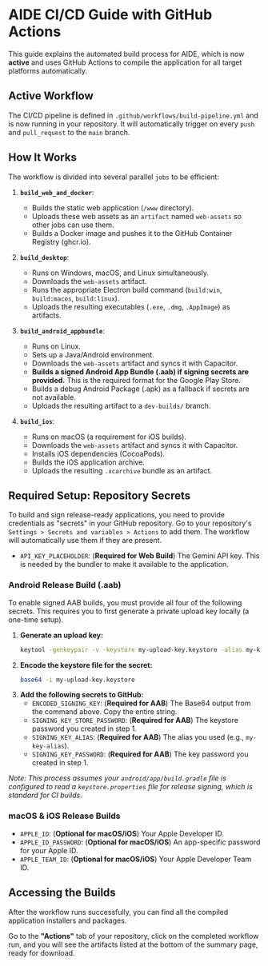 # AIDE CI/CD Guide with GitHub Actions

This guide explains the automated build process for AIDE, which is now **active** and uses GitHub Actions to compile the application for all target platforms automatically.

## Active Workflow

The CI/CD pipeline is defined in `.github/workflows/build-pipeline.yml` and is now running in your repository. It will automatically trigger on every `push` and `pull_request` to the `main` branch.

## How It Works

The workflow is divided into several parallel `jobs` to be efficient:

1.  **`build_web_and_docker`**:
    *   Builds the static web application (`/www` directory).
    *   Uploads these web assets as an `artifact` named `web-assets` so other jobs can use them.
    *   Builds a Docker image and pushes it to the GitHub Container Registry (ghcr.io).

2.  **`build_desktop`**:
    *   Runs on Windows, macOS, and Linux simultaneously.
    *   Downloads the `web-assets` artifact.
    *   Runs the appropriate Electron build command (`build:win`, `build:macos`, `build:linux`).
    *   Uploads the resulting executables (`.exe`, `.dmg`, `.AppImage`) as artifacts.

3.  **`build_android_appbundle`**:
    *   Runs on Linux.
    *   Sets up a Java/Android environment.
    *   Downloads the `web-assets` artifact and syncs it with Capacitor.
    *   **Builds a signed Android App Bundle (.aab) if signing secrets are provided.** This is the required format for the Google Play Store.
    *   Builds a debug Android Package (.apk) as a fallback if secrets are not available.
    *   Uploads the resulting artifact to a `dev-builds/` branch.

4.  **`build_ios`**:
    *   Runs on macOS (a requirement for iOS builds).
    *   Downloads the `web-assets` artifact and syncs it with Capacitor.
    *   Installs iOS dependencies (CocoaPods).
    *   Builds the iOS application archive.
    *   Uploads the resulting `.xcarchive` bundle as an artifact.

## Required Setup: Repository Secrets

To build and sign release-ready applications, you need to provide credentials as "secrets" in your GitHub repository. Go to your repository's `Settings > Secrets and variables > Actions` to add them. The workflow will automatically use them if they are present.

*   `API_KEY_PLACEHOLDER`: (**Required for Web Build**) The Gemini API key. This is needed by the bundler to make it available to the application.

### Android Release Build (.aab)
To enable signed AAB builds, you must provide all four of the following secrets. This requires you to first generate a private upload key locally (a one-time setup).

1.  **Generate an upload key:**
    ```bash
    keytool -genkeypair -v -keystore my-upload-key.keystore -alias my-key-alias -keyalg RSA -keysize 2048 -validity 10000
    ```
2.  **Encode the keystore file for the secret:**
    ```bash
    base64 -i my-upload-key.keystore
    ```
3.  **Add the following secrets to GitHub:**
    *   `ENCODED_SIGNING_KEY`: (**Required for AAB**) The Base64 output from the command above. Copy the entire string.
    *   `SIGNING_KEY_STORE_PASSWORD`: (**Required for AAB**) The keystore password you created in step 1.
    *   `SIGNING_KEY_ALIAS`: (**Required for AAB**) The alias you used (e.g., `my-key-alias`).
    *   `SIGNING_KEY_PASSWORD`: (**Required for AAB**) The key password you created in step 1.

_Note: This process assumes your `android/app/build.gradle` file is configured to read a `keystore.properties` file for release signing, which is standard for CI builds._

### macOS & iOS Release Builds
*   `APPLE_ID`: (**Optional for macOS/iOS**) Your Apple Developer ID.
*   `APPLE_ID_PASSWORD`: (**Optional for macOS/iOS**) An app-specific password for your Apple ID.
*   `APPLE_TEAM_ID`: (**Optional for macOS/iOS**) Your Apple Developer Team ID.

## Accessing the Builds

After the workflow runs successfully, you can find all the compiled application installers and packages.

Go to the **"Actions"** tab of your repository, click on the completed workflow run, and you will see the artifacts listed at the bottom of the summary page, ready for download.